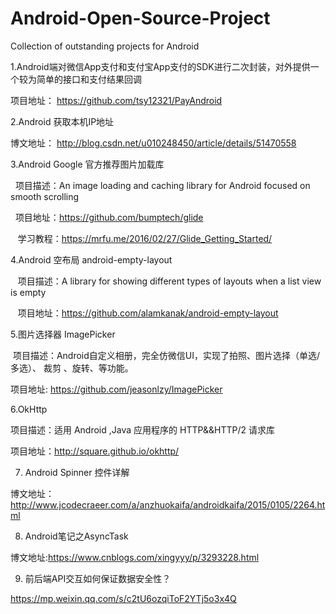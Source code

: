 # Android-Open-Source-Project
Collection of outstanding projects for Android

 1.Android端对微信App支付和支付宝App支付的SDK进行二次封装，对外提供一个较为简单的接口和支付结果回调

   项目地址： https://github.com/tsy12321/PayAndroid

 2.Android 获取本机IP地址

   博文地址： http://blog.csdn.net/u010248450/article/details/51470558
   
 3.Android Google 官方推荐图片加载库
 
    项目描述：An image loading and caching library for Android focused on smooth scrolling
    
    项目地址：https://github.com/bumptech/glide
     
    学习教程：https://mrfu.me/2016/02/27/Glide_Getting_Started/
 
 4.Android 空布局 android-empty-layout
 
    项目描述：A library for showing different types of layouts when a list view is empty
 
    项目地址：https://github.com/alamkanak/android-empty-layout

 5.图片选择器 ImagePicker
 
  项目描述：Android自定义相册，完全仿微信UI，实现了拍照、图片选择（单选/多选）、 裁剪 、旋转、等功能。
  
  项目地址: https://github.com/jeasonlzy/ImagePicker
  
 6.OkHttp
 
 项目描述：适用 Android ,Java 应用程序的 HTTP&&HTTP/2 请求库

 项目地址：http://square.github.io/okhttp/
 
 7.  Android Spinner 控件详解
 
 博文地址：http://www.jcodecraeer.com/a/anzhuokaifa/androidkaifa/2015/0105/2264.html
 
 8. Android笔记之AsyncTask
 
 博文地址:https://www.cnblogs.com/xingyyy/p/3293228.html
 
 9. 前后端API交互如何保证数据安全性？
 
 https://mp.weixin.qq.com/s/c2tU6ozqiToF2YTj5o3x4Q
 
 
 
 
